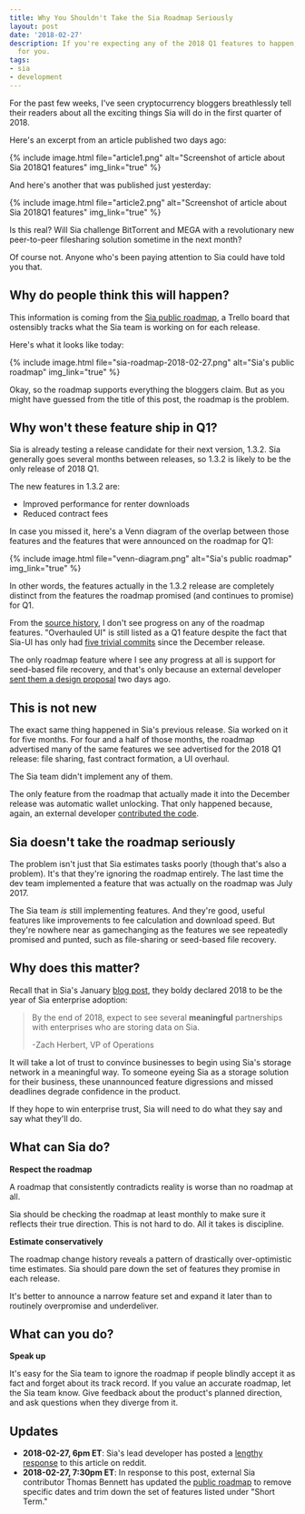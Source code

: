 ```yaml
---
title: Why You Shouldn't Take the Sia Roadmap Seriously
layout: post
date: '2018-02-27'
description: If you're expecting any of the 2018 Q1 features to happen, I have bad news
  for you.
tags:
- sia
- development
---
```


For the past few weeks, I've seen cryptocurrency bloggers breathlessly tell their readers about all the exciting things Sia will do in the first quarter of 2018.

Here's an excerpt from an article published two days ago:

{% include image.html file="article1.png" alt="Screenshot of article about Sia 2018Q1 features" img_link="true" %}

And here's another that was published just yesterday:

{% include image.html file="article2.png" alt="Screenshot of article about Sia 2018Q1 features" img_link="true" %}

Is this real? Will Sia challenge BitTorrent and MEGA with a revolutionary new peer-to-peer filesharing solution sometime in the next month?

Of course not. Anyone who's been paying attention to Sia could have told you that.

## Why do people think this will happen?

This information is coming from the [Sia public roadmap](https://trello.com/b/Io1dDyuI/sia-public-roadmap), a Trello board that ostensibly tracks what the Sia team is working on for each release.

Here's what it looks like today:

{% include image.html file="sia-roadmap-2018-02-27.png" alt="Sia's public roadmap" img_link="true" %}

Okay, so the roadmap supports everything the bloggers claim. But as you might have guessed from the title of this post, the roadmap is the problem.

## Why won't these feature ship in Q1?

Sia is already testing a release candidate for their next version, 1.3.2. Sia generally goes several months between releases, so 1.3.2 is likely to be the only release of 2018 Q1.

The new features in 1.3.2 are:

* Improved performance for renter downloads
* Reduced contract fees

In case you missed it, here's a Venn diagram of the overlap between those features and the features that were announced on the roadmap for Q1:

{% include image.html file="venn-diagram.png" alt="Sia's public roadmap" img_link="true" %}

In other words, the features actually in the 1.3.2 release are completely distinct from the features the roadmap promised (and continues to promise) for Q1.

From the [source history](https://github.com/NebulousLabs/Sia/commits/master), I don't see progress on any of the roadmap features. "Overhauled UI" is still listed as a Q1 feature despite the fact that Sia-UI has only had [five trivial commits](https://github.com/NebulousLabs/Sia-UI/compare/v1.3.1...f455716bfd1ad071ca73bf5dad33dce6fb63a2f1) since the December release.

The only roadmap feature where I see any progress at all is support for seed-based file recovery, and that's only because an external developer [sent them a design proposal](https://github.com/NebulousLabs/Sia/pull/2794) two days ago.

## This is not new

The exact same thing happened in Sia's previous release. Sia worked on it for five months. For four and a half of those months, the roadmap advertised many of the same features we see advertised for the 2018 Q1 release: file sharing, fast contract formation, a UI overhaul.

The Sia team didn't implement any of them.

The only feature from the roadmap that actually made it into the December release was automatic wallet unlocking. That only happened because, again, an external developer [contributed the code](https://github.com/NebulousLabs/Sia/pull/2351).

## Sia doesn't take the roadmap seriously

The problem isn't just that Sia estimates tasks poorly (though that's also a problem). It's that they're ignoring the roadmap entirely. The last time the dev team implemented a feature that was actually on the roadmap was July 2017.

The Sia team *is* still implementing features. And they're good, useful features like improvements to fee calculation and download speed. But they're nowhere near as gamechanging as the features we see repeatedly promised and punted, such as file-sharing or seed-based file recovery.

## Why does this matter?

Recall that in Sia's January [blog post](https://blog.sia.tech/sia-triannual-update-september-december-2017-8afdf9c10325), they boldy declared 2018 to be the year of Sia enterprise adoption:

>By the end of 2018, expect to see several **meaningful** partnerships with enterprises who are storing data on Sia.
>
>-Zach Herbert, VP of Operations

It will take a lot of trust to convince businesses to begin using Sia's storage network in a meaningful way. To someone eyeing  Sia as a storage solution for their business, these unannounced feature digressions and missed deadlines degrade confidence in the product.

If they hope to win enterprise trust, Sia will need to do what they say and say what they'll do.

## What can Sia do?

**Respect the roadmap**

A roadmap that consistently contradicts reality is worse than no roadmap at all.

Sia should be checking the roadmap at least monthly to make sure it reflects their true direction. This is not hard to do. All it takes is discipline.

**Estimate conservatively**

The roadmap change history reveals a pattern of drastically over-optimistic time estimates. Sia should pare down the set of features they promise in each release.

It's better to announce a narrow feature set and expand it later than to routinely overpromise and underdeliver.

## What can you do?

**Speak up**

It's easy for the Sia team to ignore the roadmap if people blindly accept it as fact and forget about its track record. If you value an accurate roadmap, let the Sia team know. Give feedback about the product's planned direction, and ask questions when they diverge from it.

## Updates

* **2018-02-27, 6pm ET**: Sia's lead developer has posted a [lengthy response](https://www.reddit.com/r/siacoin/comments/80qcbf/why_you_shouldnt_take_the_sia_roadmap_seriously/duxiuj3/?st=je6lxryn&sh=6149ac36) to this article on reddit.
* **2018-02-27, 7:30pm ET**: In response to this post, external Sia contributor Thomas Bennett has updated the [public roadmap](https://trello.com/b/Io1dDyuI/sia-public-roadmap) to remove specific dates and trim down the set of features listed under "Short Term."

